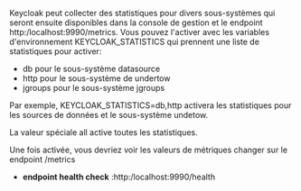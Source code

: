 Keycloak peut collecter des statistiques pour divers sous-systèmes qui seront 
ensuite disponibles dans la console de gestion et le endpoint http:/localhost:9990/metrics. 
Vous pouvez l'activer avec les variables d'environnement KEYCLOAK_STATISTICS qui 
prennent une liste de statistiques pour activer:

- db pour le sous-système datasource
- http pour le sous-système de undertow
- jgroups pour le sous-système jgroups

Par exemple, KEYCLOAK_STATISTICS=db,http activera les statistiques pour 
les sources de données et le sous-système undetow.

La valeur spéciale all active toutes les statistiques.

Une fois activée, vous devriez voir les valeurs de métriques changer sur le endpoint /metrics

- **endpoint health check** :http:/localhost:9990/health

